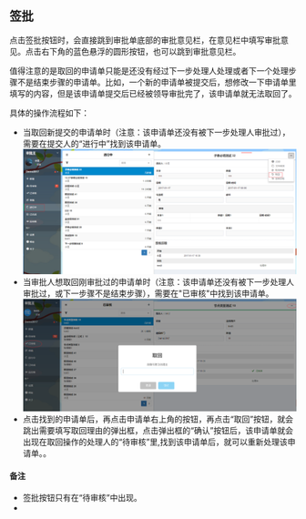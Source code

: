 ## 签批
点击签批按钮时，会直接跳到审批单底部的审批意见栏，在意见栏中填写审批意见。点击右下角的蓝色悬浮的圆形按钮，也可以跳到审批意见栏。

值得注意的是取回的申请单只能是还没有经过下一步处理人处理或者下一个处理步骤不是结束步骤的申请单。比如，一个新的申请单被提交后，想修改一下申请单里填写的内容，但是该申请单提交后已经被领导审批完了，该申请单就无法取回了。

具体的操作流程如下：
- 当取回新提交的申请单时（注意：该申请单还没有被下一步处理人审批过），需要在提交人的“进行中”找到该申请单。
![](images/进行中取回.png)
- 当审批人想取回刚审批过的申请单时（注意：该申请单还没有被下一步处理人审批过，或下一步骤不是结束步骤），需要在"已审核"中找到该申请单。
![](images/已审核取回.png)
- 点击找到的申请单后，再点击申请单右上角的按钮，再点击“取回”按钮，就会跳出需要填写取回理由的弹出框，点击弹出框的“确认”按钮后，该申请单就会出现在取回操作的处理人的“待审核”里,找到该申请单后，就可以重新处理该申请单。。

#### 备注
- 签批按钮只有在“待审核”中出现。
- 
